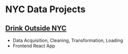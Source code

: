 # NYC Data Projects
## [Drink Outside NYC](https://github.com/wplam107/nyc_data/tree/main/drinkoutsidenyc)
- Data Acquisition, Cleaning, Transformation, Loading
- Frontend React App
